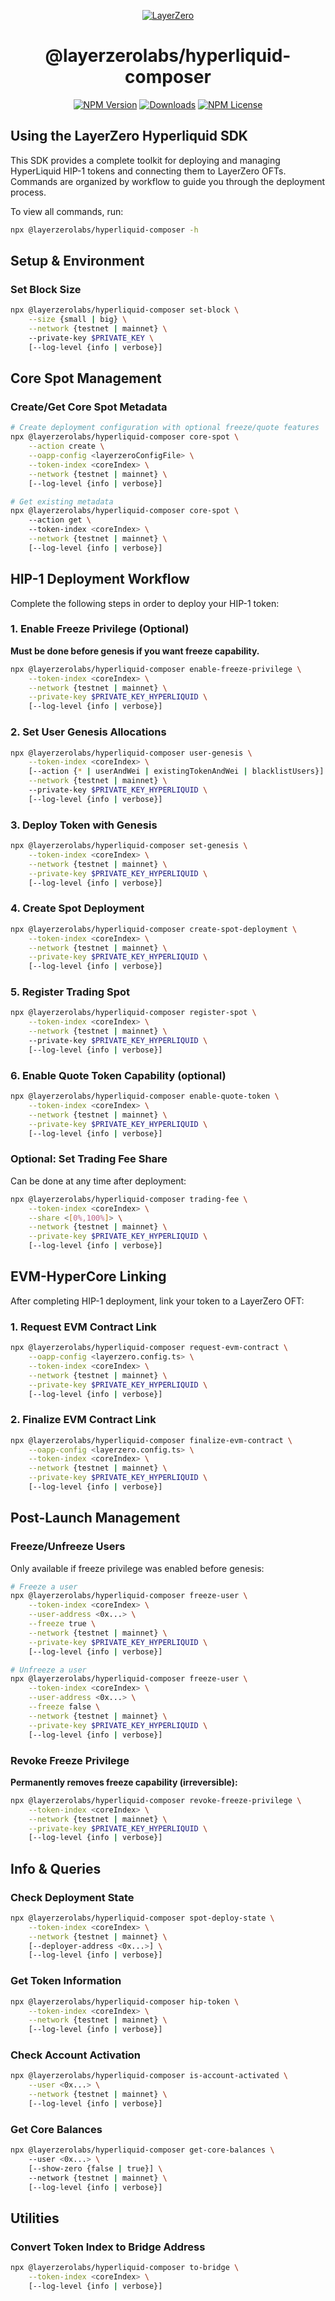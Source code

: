 <p align="center">
  <a href="https://layerzero.network">
    <img alt="LayerZero" style="max-width: 500px" src="https://d3a2dpnnrypp5h.cloudfront.net/bridge-app/lz.png"/>
  </a>
</p>

<h1 align="center">@layerzerolabs/hyperliquid-composer</h1>

<!-- The badges section -->
<p align="center">
  <!-- Shields.io NPM published package version -->
  <a href="https://www.npmjs.com/package/@layerzerolabs/hyperliquid-composer"><img alt="NPM Version" src="https://img.shields.io/npm/v/@layerzerolabs/hyperliquid-composer"/></a>
  <!-- Shields.io NPM downloads -->
  <a href="https://www.npmjs.com/package/@layerzerolabs/hyperliquid-composer"><img alt="Downloads" src="https://img.shields.io/npm/dm/@layerzerolabs/hyperliquid-composer"/></a>
  <!-- Shields.io license badge -->
  <a href="https://www.npmjs.com/package/@layerzerolabs/hyperliquid-composer"><img alt="NPM License" src="https://img.shields.io/npm/l/@layerzerolabs/hyperliquid-composer"/></a>
</p>

## Using the LayerZero Hyperliquid SDK

This SDK provides a complete toolkit for deploying and managing HyperLiquid HIP-1 tokens and connecting them to LayerZero OFTs. Commands are organized by workflow to guide you through the deployment process.

To view all commands, run:

```bash
npx @layerzerolabs/hyperliquid-composer -h
```

## Setup & Environment

### Set Block Size

```bash
npx @layerzerolabs/hyperliquid-composer set-block \
    --size {small | big} \
    --network {testnet | mainnet} \ 
    --private-key $PRIVATE_KEY \
    [--log-level {info | verbose}]
```

## Core Spot Management

### Create/Get Core Spot Metadata

```bash
# Create deployment configuration with optional freeze/quote features
npx @layerzerolabs/hyperliquid-composer core-spot \
    --action create \
    --oapp-config <layerzeroConfigFile> \
    --token-index <coreIndex> \
    --network {testnet | mainnet} \
    [--log-level {info | verbose}]

# Get existing metadata
npx @layerzerolabs/hyperliquid-composer core-spot \ 
    --action get \  
    --token-index <coreIndex> \
    --network {testnet | mainnet} \
    [--log-level {info | verbose}]
```

## HIP-1 Deployment Workflow

Complete the following steps in order to deploy your HIP-1 token:

### 1. Enable Freeze Privilege (Optional)

**Must be done before genesis if you want freeze capability.**

```bash
npx @layerzerolabs/hyperliquid-composer enable-freeze-privilege \
    --token-index <coreIndex> \
    --network {testnet | mainnet} \
    --private-key $PRIVATE_KEY_HYPERLIQUID \
    [--log-level {info | verbose}]
```

### 2. Set User Genesis Allocations

```bash
npx @layerzerolabs/hyperliquid-composer user-genesis \
    --token-index <coreIndex> \ 
    [--action {* | userAndWei | existingTokenAndWei | blacklistUsers}] \
    --network {testnet | mainnet} \ 
    --private-key $PRIVATE_KEY_HYPERLIQUID \ 
    [--log-level {info | verbose}]
```

### 3. Deploy Token with Genesis

```bash
npx @layerzerolabs/hyperliquid-composer set-genesis \
    --token-index <coreIndex> \
    --network {testnet | mainnet} \
    --private-key $PRIVATE_KEY_HYPERLIQUID \ 
    [--log-level {info | verbose}]
```

### 4. Create Spot Deployment

```bash
npx @layerzerolabs/hyperliquid-composer create-spot-deployment \
    --token-index <coreIndex> \
    --network {testnet | mainnet} \
    --private-key $PRIVATE_KEY_HYPERLIQUID \ 
    [--log-level {info | verbose}]
```

### 5. Register Trading Spot

```bash
npx @layerzerolabs/hyperliquid-composer register-spot \
    --token-index <coreIndex> \
    --network {testnet | mainnet} \ 
    --private-key $PRIVATE_KEY_HYPERLIQUID \ 
    [--log-level {info | verbose}]
```

### 6. Enable Quote Token Capability (optional)

```bash
npx @layerzerolabs/hyperliquid-composer enable-quote-token \
    --token-index <coreIndex> \
    --network {testnet | mainnet} \
    --private-key $PRIVATE_KEY_HYPERLIQUID \
    [--log-level {info | verbose}]
```

### Optional: Set Trading Fee Share

Can be done at any time after deployment:

```bash
npx @layerzerolabs/hyperliquid-composer trading-fee \
    --token-index <coreIndex> \
    --share <[0%,100%]> \
    --network {testnet | mainnet} \
    --private-key $PRIVATE_KEY_HYPERLIQUID \
    [--log-level {info | verbose}]
```

## EVM-HyperCore Linking

After completing HIP-1 deployment, link your token to a LayerZero OFT:

### 1. Request EVM Contract Link

```bash
npx @layerzerolabs/hyperliquid-composer request-evm-contract \
    --oapp-config <layerzero.config.ts> \
    --token-index <coreIndex> \
    --network {testnet | mainnet} \
    --private-key $PRIVATE_KEY_HYPERLIQUID \
    [--log-level {info | verbose}]
```

### 2. Finalize EVM Contract Link

```bash
npx @layerzerolabs/hyperliquid-composer finalize-evm-contract \
    --oapp-config <layerzero.config.ts> \
    --token-index <coreIndex> \
    --network {testnet | mainnet} \
    --private-key $PRIVATE_KEY_HYPERLIQUID \
    [--log-level {info | verbose}]
```

## Post-Launch Management

### Freeze/Unfreeze Users

Only available if freeze privilege was enabled before genesis:

```bash
# Freeze a user
npx @layerzerolabs/hyperliquid-composer freeze-user \
    --token-index <coreIndex> \
    --user-address <0x...> \
    --freeze true \
    --network {testnet | mainnet} \
    --private-key $PRIVATE_KEY_HYPERLIQUID \
    [--log-level {info | verbose}]

# Unfreeze a user
npx @layerzerolabs/hyperliquid-composer freeze-user \
    --token-index <coreIndex> \
    --user-address <0x...> \
    --freeze false \
    --network {testnet | mainnet} \
    --private-key $PRIVATE_KEY_HYPERLIQUID \
    [--log-level {info | verbose}]
```

### Revoke Freeze Privilege

**Permanently removes freeze capability (irreversible):**

```bash
npx @layerzerolabs/hyperliquid-composer revoke-freeze-privilege \
    --token-index <coreIndex> \
    --network {testnet | mainnet} \
    --private-key $PRIVATE_KEY_HYPERLIQUID \
    [--log-level {info | verbose}]
```

## Info & Queries

### Check Deployment State

```bash
npx @layerzerolabs/hyperliquid-composer spot-deploy-state \
    --token-index <coreIndex> \
    --network {testnet | mainnet} \
    [--deployer-address <0x...>] \
    [--log-level {info | verbose}]
```

### Get Token Information

```bash
npx @layerzerolabs/hyperliquid-composer hip-token \
    --token-index <coreIndex> \
    --network {testnet | mainnet} \
    [--log-level {info | verbose}]
```

### Check Account Activation

```bash
npx @layerzerolabs/hyperliquid-composer is-account-activated \
    --user <0x...> \
    --network {testnet | mainnet} \
    [--log-level {info | verbose}]
```

### Get Core Balances

```bash
npx @layerzerolabs/hyperliquid-composer get-core-balances \ 
    --user <0x...> \
    [--show-zero {false | true}] \ 
    --network {testnet | mainnet} \
    [--log-level {info | verbose}]
```

## Utilities

### Convert Token Index to Bridge Address

```bash
npx @layerzerolabs/hyperliquid-composer to-bridge \
    --token-index <coreIndex> \
    [--log-level {info | verbose}]
```
